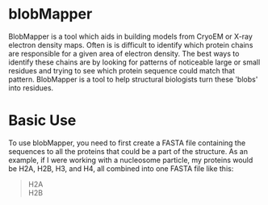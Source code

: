 # blobMapper
BlobMapper is a tool which aids in building models from CryoEM or X-ray electron density maps. Often is is difficult to identify which protein chains are responsible for a given area of electron density. The best ways to identify these chains are by looking for patterns of noticeable large or small residues and trying to see which protein sequence could match that pattern. BlobMapper is a tool to help structural biologists turn these 'blobs' into residues.

# Basic Use
To use blobMapper, you need to first create a FASTA file containing the sequences to all the proteins that could be a part of the structure. As an example, if I were working with a nucleosome particle, my proteins would be H2A, H2B, H3, and H4, all combined into one FASTA file like this:

>H2A\
>H2B
